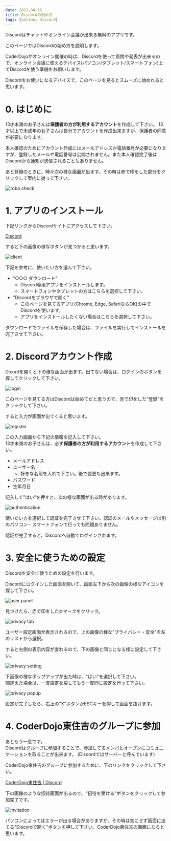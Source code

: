 ```yaml
---
date: 2021-04-18
title: Discordの始め方
tags: [online, discord]
---
```



Discordはチャットやオンライン会議が出来る無料のアプリです。

このページではDiscordの始め方を説明します。

CoderDojoがオンライン開催の時は、Discordを使って質問や発表が出来るので、オンライン会議に使えるデバイス(パソコン/タブレット/スマートフォン)上でDiscordを使う準備をお願いします。

Discordをお使いになるデバイスで、このページを見るとスムーズに始めれると思います。

# 0. はじめに

13才未満のお子さんは**保護者の方が利用するアカウント**を作成して下さい。
13才以上で未成年のお子さんは自分でアカウントを作成出来ますが、保護者の同意が必要になります。

本人確認のためにアカウント作成にはメールアドレスか電話番号が必要になりますが、登録したメールや電話番号は公開されません。また本人確認完了後はDiscordから通知が送信されることもありません。

あと登録のときに、時々次の様な画面が出ます。その時は赤で印をした部分をクリックして案内に従って下さい。

![robo check](img/robot_check.png)

# 1. アプリのインストール


下記リンクからDiscordサイトにアクセスして下さい。

<p><a href="https://discord.com" target="_blank" rel="noopener noreferrer" class="button special">
Discord
</a></p>

すると下の画像の様なボタンが見つかると思います。

![client](img/client.png)

下記を参考に、使いたい方を選んで下さい。

- "○○○ ダウンロード"
    - Discord専用アプリをインストールします。
    - スマートフォンやタブレットの方はこちらを選択して下さい。
- "Discordをブラウザで開く"
    - このページを見てるアプリ(Chrome, Edge, SafariならOK)の中でDiscordを使います。
    - アプリをインストールしたくない場合はこちらを選択して下さい。

ダウンロードでファイルを保存した場合は、ファイルを実行してインストールを完了させて下さい。

# 2. Discordアカウント作成

Dicordを開くと下の様な画面が出ます。出てない場合は、ログインのボタンを探してクリックして下さい。

![login](img/login.png)

このページを見てる方はDiscordは始めてだと思うので、赤で印をした"登録"をクリックして下さい。

すると入力が画面が出てくると思います。

![register](img/register.png)

この入力画面から下記の情報を記入して下さい。  
13才未満のお子さんは、必ず**保護者の方が利用するアカウント**を作成して下さい。

- メールアドレス
- ユーザー名
    - 好きな名前を入れて下さい。後で変更も出来ます。
- パスワード
- 生年月日

記入して"はい”を押すと、次の様な画面が出る時があります。

![authentication](img/authentication.png)

使いたい方を選択して認証を完了させて下さい。認証のメールやメッセージは別のパソコン・スマートフォンで行っても問題ありません。

認証が完了すると、Discordへ自動でログインされます。

# 3. 安全に使うための設定

Discordを安全に使うための設定を行います。

Discordにログインした画面を開いて、画面左下から次の画像の様なアイコンを探して下さい。

![user panel](img/user_panel.png)

見つけたら、赤で印をした:gear:マークをクリック。

![privacy tab](img/privacy_tab.png)

ユーザー設定画面が表示されるので、上の画像の様な"プライバシー・安全"を左のリストから選択。

すると右側の表示内容が変わるので、下の画像と同じになる様に設定して下さい。

![privacy setting](img/privacy_setting.png)

下画像の様なポップアップが出た時は、"はい"を選択して下さい。  
間違えた場合は、一度設定を戻してもう一度同じ設定を行って下さい。

![privacy popup](img/privacy_popup.png)

設定が完了したら、右上の"X"ボタンかESCキーを押して画面を抜けます。

# 4. CoderDojo東住吉のグループに参加

あともう一息です。  
Discordはグループに参加することで、参加してるメンバとオープンにコミュニケーションを取ることが出来ます。
(Discordではサーバーと呼んでいます)

CoderDojo東住吉のグループに参加するために、下のリンクをクリックして下さい。

<p><a href="https://discord.gg/sT6K3bspqz" target="_blank" rel="noopener noreferrer" class="button special">
CoderDojo東住吉 | Discord
</a></p>

下の画像のような招待画面が出るので、"招待を受ける"ボタンをクリックして参加完了です。

![invitation](img/invitation.png)

パソコンによってはエラーが出る場合がありますが、その時は気にせず画面に出てる"Discordで開く"ボタンを押して下さい。CoderDojo東住吉の画面になると思います。

